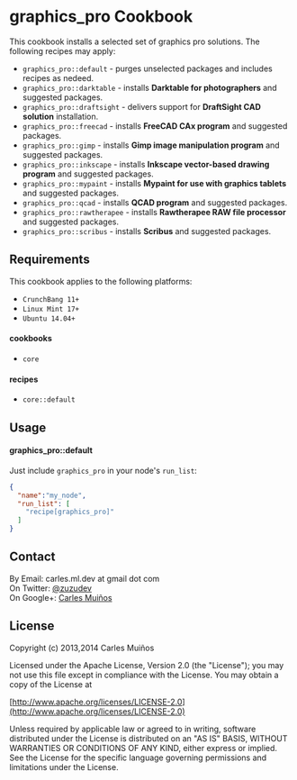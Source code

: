 # graphics_pro Cookbook

This cookbook installs a selected set of graphics pro solutions.
The following recipes may apply:

- `graphics_pro::default`     - purges unselected packages and includes recipes as nedeed.
- `graphics_pro::darktable`   - installs __Darktable for photographers__ and suggested packages.
- `graphics_pro::draftsight`  - delivers support for __DraftSight CAD solution__ installation.
- `graphics_pro::freecad`     - installs __FreeCAD CAx program__ and suggested packages.
- `graphics_pro::gimp`        - installs __Gimp image manipulation program__ and suggested packages.
- `graphics_pro::inkscape`    - installs __Inkscape vector-based drawing program__ and suggested packages.
- `graphics_pro::mypaint`     - installs __Mypaint for use with graphics tablets__ and suggested packages.
- `graphics_pro::qcad`        - installs __QCAD program__ and suggested packages.
- `graphics_pro::rawtherapee` - installs __Rawtherapee RAW file processor__ and suggested packages.
- `graphics_pro::scribus`     - installs __Scribus__ and suggested packages.


## Requirements

This cookbook applies to the following platforms:  
- `CrunchBang 11+`
- `Linux Mint 17+`
- `Ubuntu 14.04+`

#### cookbooks
- `core`

#### recipes
- `core::default`


## Usage

#### graphics_pro::default
Just include `graphics_pro` in your node's `run_list`:

```json
{
  "name":"my_node",
  "run_list": [
    "recipe[graphics_pro]"
  ]
}
```


## Contact

By Email:   carles.ml.dev at gmail dot com  
On Twitter: [@zuzudev](https://twitter.com/zuzudev)  
On Google+: [Carles Muiños](https://plus.google.com/109480759201585988691)


## License

Copyright (c) 2013,2014 Carles Muiños

Licensed under the Apache License, Version 2.0 (the "License");
you may not use this file except in compliance with the License.
You may obtain a copy of the License at

[http://www.apache.org/licenses/LICENSE-2.0](http://www.apache.org/licenses/LICENSE-2.0)

Unless required by applicable law or agreed to in writing, software
distributed under the License is distributed on an "AS IS" BASIS,
WITHOUT WARRANTIES OR CONDITIONS OF ANY KIND, either express or implied.
See the License for the specific language governing permissions and
limitations under the License.

